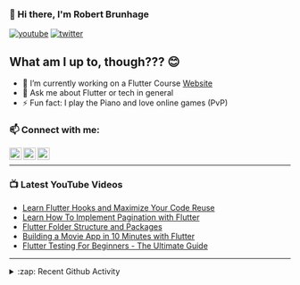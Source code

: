 ### 👋 Hi there, I'm Robert Brunhage

[![youtube](https://img.shields.io/static/v1?label=@RobertBrunhage&message=Subscribe&logo=YouTube&color=FF0000&style=for-the-badge)](http://bit.ly/2SUyRhx)
[![twitter](https://img.shields.io/twitter/follow/robertbrunhage?color=%231DA1F2&logo=twitter&style=for-the-badge)](https://twitter.com/intent/follow?original_referer=https%3A%2F%2Fgithub.com%2Frobertbrunhage&screen_name=robertbrunhage)

## What am I up to, though??? 😊
- 🔭 I’m currently working on a Flutter Course [Website](https://robertbrunhage.com)
- 💬 Ask me about Flutter or tech in general
- ⚡ Fun fact: I play the Piano and love online games (PvP)

### 📫 Connect with me:

[<img align="left" alt="RobertBrunhage | YouTube" width="22px" src="https://cdn.jsdelivr.net/npm/simple-icons@v3/icons/youtube.svg" />][youtube]
[<img align="left" alt="RobertBrunhage | Twitter" width="22px" src="https://cdn.jsdelivr.net/npm/simple-icons@v3/icons/twitter.svg" />][twitter]
[<img align="left" alt="RobertBrunhageDev | Instagram" width="22px" src="https://cdn.jsdelivr.net/npm/simple-icons@v3/icons/instagram.svg" />][instagram]

<br />

---

### 📺 Latest YouTube Videos
<!-- YOUTUBE:START -->
- [Learn Flutter Hooks and Maximize Your Code Reuse](https://www.youtube.com/watch?v=A1DUBgIsCv8)
- [Learn How To Implement Pagination with Flutter](https://www.youtube.com/watch?v=a5QU6cwMHpw)
- [Flutter Folder Structure and Packages](https://www.youtube.com/watch?v=yJRpuTP156o)
- [Building a Movie App in 10 Minutes with Flutter](https://www.youtube.com/watch?v=soTEOI_rIIQ)
- [Flutter Testing For Beginners - The Ultimate Guide](https://www.youtube.com/watch?v=RDY6UYh-nyg)
<!-- YOUTUBE:END -->

---

<details>
  <summary>:zap: Recent Github Activity</summary>
  
<!--START_SECTION:activity-->
1. 🗣 Commented on [#1](https://github.com/RobertBrunhage/movie_app/issues/1) in [RobertBrunhage/movie_app](https://github.com/RobertBrunhage/movie_app)
2. 🗣 Commented on [#92](https://github.com/dart-lang/dart-vim-plugin/issues/92) in [dart-lang/dart-vim-plugin](https://github.com/dart-lang/dart-vim-plugin)
3. ❗️ Closed issue [#1284](https://github.com/SirVer/ultisnips/issues/1284) in [SirVer/ultisnips](https://github.com/SirVer/ultisnips)
4. 🗣 Commented on [#1284](https://github.com/SirVer/ultisnips/issues/1284) in [SirVer/ultisnips](https://github.com/SirVer/ultisnips)
5. 🗣 Commented on [#92](https://github.com/dart-lang/dart-vim-plugin/issues/92) in [dart-lang/dart-vim-plugin](https://github.com/dart-lang/dart-vim-plugin)
<!--END_SECTION:activity-->

</details>

[twitter]: https://twitter.com/robertbrunhage
[youtube]: https://youtube.com/c/robertbrunhage
[instagram]: https://instagram.com/robertbrunhagedev
